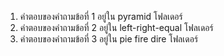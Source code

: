 1. คำตอบของคำถามข้อที่ 1 อยู่ใน pyramid โฟลเดอร์
2. คำตอบของคำถามข้อที่ 2 อยู่ใน left-right-equal โฟลเดอร์
3. คำตอบของคำถามข้อที่ 3 อยู่ใน pie fire dire  โฟลเดอร์
